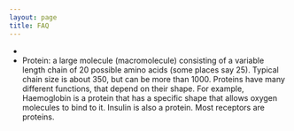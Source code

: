 ```yaml
---
layout: page
title: FAQ
---
```


- 
- Protein: a large molecule (macromolecule) consisting of a variable length chain of 20 possible amino acids (some places say 25). Typical chain size is about 350, but can be more than 1000. Proteins have many different functions, that depend on their shape. For example, Haemoglobin is a protein that has a specific shape that allows oxygen molecules to bind to it. Insulin is also a protein. Most receptors are proteins. 






